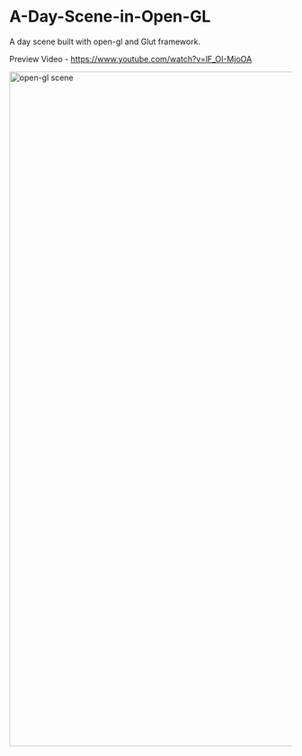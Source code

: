 # A-Day-Scene-in-Open-GL

A day scene built with open-gl and Glut framework.

Preview Video - https://www.youtube.com/watch?v=lF_OI-MjoOA

<img width="1198" alt="open-gl scene" src="https://cloud.githubusercontent.com/assets/4568300/22374536/7fcfb7a6-e49e-11e6-8a41-5ba3c1f9a192.png">
